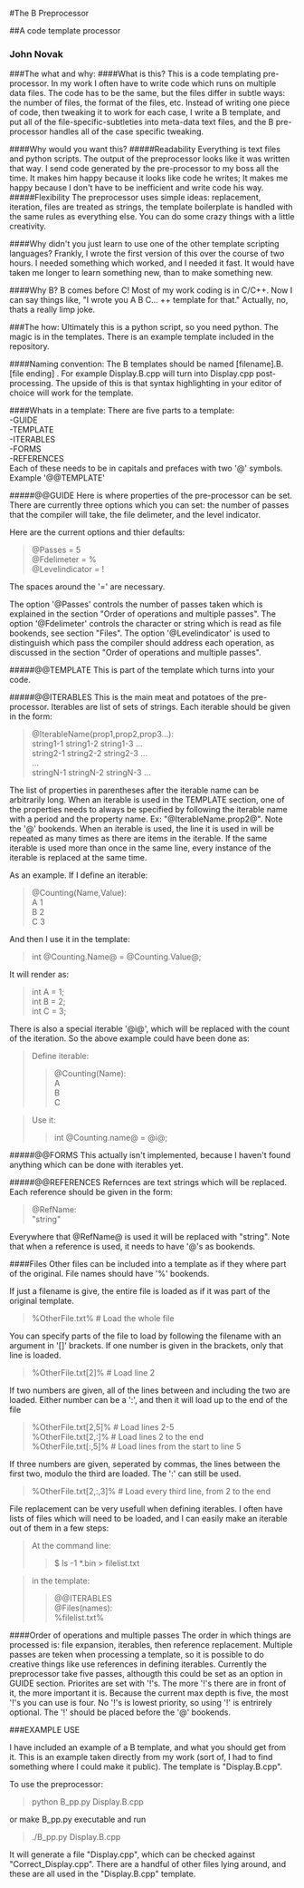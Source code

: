 #The B Preprocessor

##A code template processor

### John Novak

###The what and why:
####What is this?
This is a code templating pre-processor. In my work I often have to write code which runs on multiple data files. The code has to be the same, but the files differ in subtle ways: the number of files, the format of the files, etc. Instead of writing one piece of code, then tweaking it to work for each case, I write a B template, and put all of the file-specific-subtleties into meta-data text files, and the B pre-processor handles all of the case specific tweaking.

####Why would you want this?
#####Readability
Everything is text files and python scripts. The output of the preprocessor looks like it was written that way. I send code generated by the pre-processor to my boss all the time. It makes him happy because it looks like code he writes; It makes me happy because I don't have to be inefficient and write code his way.
#####Flexibility
The preprocessor uses simple ideas: replacement, iteration, files are treated as strings, the template boilerplate is handled with the same rules as everything else. You can do some crazy things with a little creativity.

####Why didn't you just learn to use one of the other template scripting languages?
Frankly, I wrote the first version of this over the course of two hours. I needed something which worked, and I needed it fast. It would have taken me longer to learn something new, than to make something new.

####Why B?
B comes before C! Most of my work coding is in C/C++. Now I can say things like, "I wrote you A B C... ++ template for that." Actually, no, thats a really limp joke. 

###The how:
Ultimately this is a python script, so you need python. The magic is in the templates. There is an example template included in the repository.

####Naming convention:
The B templates should be named [filename].B.[file ending] . For example Display.B.cpp will turn into Display.cpp post-processing. The upside of this is that syntax highlighting in your editor of choice will work for the template.

####Whats in a template:
There are five parts to a template:<br />
-GUIDE<br />
-TEMPLATE<br />
-ITERABLES<br />
-FORMS<br />
-REFERENCES<br />
Each of these needs to be in capitals and prefaces with two '@' symbols. Example '@@TEMPLATE'

#####@@GUIDE
Here is where properties of the pre-processor can be set. There are currently three options which you can set: the number of passes that the compiler will take, the file delimeter, and the level indicator.<br />

Here are the current options and thier defaults:<br />
> @Passes = 5<br />
> @Fdelimeter = %<br />
> @Levelindicator = !<br />

The spaces around the '=' are necessary.<br />

The option '@Passes' controls the number of passes taken which is explained in the section "Order of operations and multiple passes". The option '@Fdelimeter' controls the character or string which is read as file bookends, see section "Files". The option '@Levelindicator' is used to distinguish which pass the compiler should address each operation, as discussed in the section "Order of operations and multiple passes".

#####@@TEMPLATE
This is part of the template which turns into your code.

#####@@ITERABLES
This is the main meat and potatoes of the pre-processor. Iterables are list of sets of strings. Each iterable should be given in the form:
> @IterableName(prop1,prop2,prop3...):<br />
> string1-1 string1-2 string1-3 ...<br />
> string2-1 string2-2 string2-3 ...<br />
> ...<br />
> stringN-1 stringN-2 stringN-3 ...<br />

The list of properties in parentheses after the iterable name can be arbitrarily long. When an iterable is used in the TEMPLATE section, one of the properties needs to always be specified by following the iterable name with a period and the property name. Ex: "@IterableName.prop2@". Note the '@' bookends. When an iterable is used, the line it is used in will be repeated as many times as there are items in the iterable. If the same iterable is used more than once in the same line, every instance of the iterable is replaced at the same time. 

As an example. If I define an iterable:
> @Counting(Name,Value):<br />
> A 1<br />
> B 2<br />
> C 3<br />

And then I use it in the template:
> int @Counting.Name@ = @Counting.Value@;<br />

It will render as:
> int A = 1;<br />
> int B = 2;<br />
> int C = 3;<br />

There is also a special iterable '@i@', which will be replaced with the count of the iteration. So the above example could have been done as:
> Define iterable:
> > @Counting(Name):<br />
> > A<br />
> > B<br />
> > C<br />

> Use it:<br />
> > int @Counting.name@ = @i@;<br />

#####@@FORMS
This actually isn't implemented, because I haven't found anything which can be done with iterables yet.

#####@@REFERENCES
Refernces are text strings which will be replaced. Each reference should be given in the form:<br />
> @RefName:<br />
> "string"<br />

Everywhere that @RefName@ is used it will be replaced with "string". Note that when a reference is used, it needs to have '@'s as bookends.

####Files
Other files can be included into a template as if they where part of the original. File names should have '%' bookends.

If just a filename is give, the entire file is loaded as if it was part of the original template.<br />
> %OtherFile.txt%  # Load the whole file<br />

You can specify parts of the file to load by following the filename with an argument in '[]' brackets. If one number is given in the brackets, only that line is loaded.<br />
> %OtherFile.txt[2]%  # Load line 2<br />

If two numbers are given, all of the lines between and including the two are loaded. Either number can be a ':', and then it will load up to the end of the file<br />
> %OtherFile.txt[2,5]%  # Load lines 2-5<br />
> %OtherFile.txt[2,:]%  # Load lines 2 to the end<br />
> %OtherFile.txt[:,5]%  # Load lines from the start to line 5<br />

If three numbers are given, seperated by commas, the lines between the first two, modulo the third are loaded. The ':' can still be used.<br />
> %OtherFile.txt[2,:,3]%  # Load every third line, from 2 to the end<br />

File replacement can be very usefull when defining iterables. I often have lists of files which will need to be loaded, and I can easily make an iterable out of them in a few steps:<br />
> At the command line:<br />
> > $ ls -1 \*.bin > filelist.txt <br />

> in the template:<br />
> > @@ITERABLES<br />
> > @Files(names):<br />
> > %filelist.txt%<br />

####Order of operations and multiple passes
The order in which things are processed is: file expansion, iterables, then reference replacement. Multiple passes are teken when processing a template, so it is possible to do creative things like use references in defining iterables. Currently the preprocessor take five passes, althougth this could be set as an option in GUIDE section. Priorites are set with '!'s. The more '!'s there are in front of it, the more important it is. Because the current max depth is five, the most '!'s you can use is four. No '!'s is lowest priority, so using '!' is entrirely optional. The '!' should be placed before the '@' bookends.

###EXAMPLE USE

I have included an example of a B template, and what you should get from it. This is an example taken directly from my work (sort of, I had to find something where I could make it public). The template is "Display.B.cpp".

To use the preprocessor:
> python B\_pp.py Display.B.cpp

or make B\_pp.py executable and run
> ./B\_pp.py Display.B.cpp

It will generate a file "Display.cpp", which can be checked against "Correct\_Display.cpp". There are a handful of other files lying around, and these are all used in the "Display.B.cpp" template.
